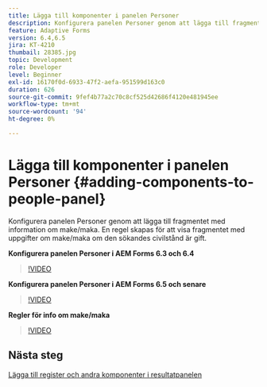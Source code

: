 ```yaml
---
title: Lägga till komponenter i panelen Personer
description: Konfigurera panelen Personer genom att lägga till fragmentet med information om make/maka. En regel skapas för att visa fragmentet med uppgifter om make/maka om den sökandes civilstånd är gift.
feature: Adaptive Forms
version: 6.4,6.5
jira: KT-4210
thumbail: 28385.jpg
topic: Development
role: Developer
level: Beginner
exl-id: 16170f0d-6933-47f2-aefa-951599d163c0
duration: 626
source-git-commit: 9fef4b77a2c70c8cf525d42686f4120e481945ee
workflow-type: tm+mt
source-wordcount: '94'
ht-degree: 0%

---
```


# Lägga till komponenter i panelen Personer {#adding-components-to-people-panel}

Konfigurera panelen Personer genom att lägga till fragmentet med information om make/maka. En regel skapas för att visa fragmentet med uppgifter om make/maka om den sökandes civilstånd är gift.

**Konfigurera panelen Personer i AEM Forms 6.3 och 6.4**

>[!VIDEO](https://video.tv.adobe.com/v/22193?quality=12&learn=on)

**Konfigurera panelen Personer i AEM Forms 6.5 och senare**

>[!VIDEO](https://video.tv.adobe.com/v/28385?quality=12&learn=on)

**Regler för info om make/maka**

>[!VIDEO](https://video.tv.adobe.com/v/22195?quality=12&learn=on)

## Nästa steg

[Lägga till register och andra komponenter i resultatpanelen](./adding-table-to-income-panel.md)
